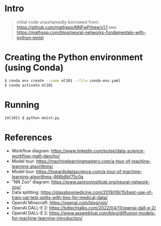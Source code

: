 # Intro

> initial code unashamedly borrowed from: https://github.com/mathspp/NNFwP/tree/v1.1
> see: https://mathspp.com/blog/neural-networks-fundamentals-with-python-mnist

# Creating the Python environment (using Conda)

```bash
$ conda env create --name ml101 --file conda-env.yaml
$ conda activate ml101
```

# Running

```bash
(ml101) $ python mnist.py
```

# References

* Workflow diagram: https://www.linkedin.com/pulse/data-science-workflow-matt-dancho/ 
* Model tour: https://machinelearningmastery.com/a-tour-of-machine-learning-algorithms/
* Model tour: https://towardsdatascience.com/a-tour-of-machine-learning-algorithms-466b8bf75c0a 
* "NN Zoo" diagram: https://www.asimovinstitute.org/neural-network-zoo/
* Data splitting: https://glassboxmedicine.com/2019/09/15/best-use-of-train-val-test-splits-with-tips-for-medical-data/
* OpenAI Minecraft: https://openai.com/blog/vpt/
* OpenAI DALL-E 2: https://bdtechtalks.com/2022/04/11/openai-dall-e-2/
* OpenAI DALL-E 2: https://www.assemblyai.com/blog/diffusion-models-for-machine-learning-introduction/